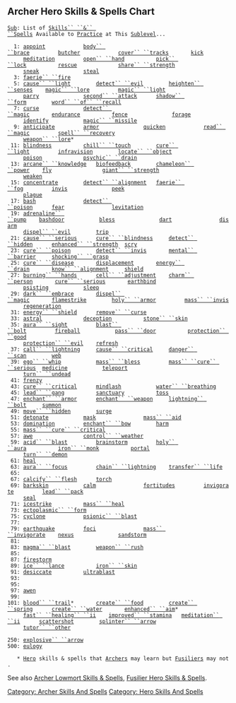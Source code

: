 ## Archer Hero Skills & Spells Chart

[`Sub`](Sublevel "wikilink")`: List of `[`Skills`` ``&`` ``Spells`](:Category:_Skills_And_Spells "wikilink")` Available to `[`Practice`](Practice "wikilink")` at This `[`Sublevel`](Sublevel "wikilink")`...`  
  
`  1: `[`appoint`](Appoint "wikilink")`            `[`body`` ``brace`](Body_Brace "wikilink")`         `[`butcher`](Butcher "wikilink")`            `[`cover`` ``tracks`](Cover_Tracks "wikilink")`       `[`kick`](Kick "wikilink")  
`     `[`meditation`](Meditation "wikilink")`         `[`open`` ``hand`](Open_Hand "wikilink")`          `[`pick`` ``lock`](Pick_Lock "wikilink")`          `[`rescue`](Rescue "wikilink")`             `[`share`` ``strength`](Share_Strength "wikilink")  
`     `[`sneak`](Sneak "wikilink")`              `[`steal`](Steal "wikilink")  
`  3: `[`faerie`` ``fire`](Faerie_Fire "wikilink")  
`  5: `[`cause`` ``light`](Cause_Light "wikilink")`        `[`detect`` ``evil`](Detect_Evil "wikilink")`        `[`heighten`` ``senses`](Heighten_Senses "wikilink")`    `[`magic`` ``lore`](Magic_Lore "wikilink")`         `[`magic`` ``light`](Magic_Light "wikilink")  
`     `[`parry`](Parry "wikilink")`              `[`second`` ``attack`](Second_Attack "wikilink")`      `[`shadow`` ``form`](Shadow_Form "wikilink")`        `[`word`` ``of`` ``recall`](Word_Of_Recall "wikilink")  
`  7: `[`curse`](Curse "wikilink")`              `[`detect`` ``magic`](Detect_Magic "wikilink")`       `[`endurance`](Endurance "wikilink")`          `[`fence`](Fence "wikilink")`              `[`forage`](Forage "wikilink")  
`     `[`identify`](Identify_(spell) "wikilink")`           `[`magic`` ``missile`](Magic_Missile "wikilink")  
`  9: `[`anticipate`](Anticipate "wikilink")`         `[`armor`](Armor_(spell) "wikilink")`              `[`quicken`](Quicken "wikilink")`            `[`read`` ``magic`](Read_Magic "wikilink")`         `[`spell`` ``recovery`](Spell_Recovery "wikilink")  
`     `[`weapon`` ``lore`](Weapon_Lore "wikilink")`*`  
` 11: `[`blindness`](Blindness "wikilink")`          `[`chill`` ``touch`](Chill_Touch "wikilink")`        `[`cure`` ``light`](Cure_Light "wikilink")`         `[`infravision`](Infravision "wikilink")`        `[`locate`` ``object`](Locate_Object "wikilink")  
`     `[`poison`](Poison_(spell) "wikilink")`             `[`psychic`` ``drain`](Psychic_Drain "wikilink")  
` 13: `[`arcane`` ``knowledge`](Arcane_Knowledge "wikilink")`   `[`biofeedback`](Biofeedback "wikilink")`        `[`chameleon`` ``power`](Chameleon_Power "wikilink")`    `[`fly`](Fly "wikilink")`                `[`giant`` ``strength`](Giant_Strength "wikilink")  
`     `[`weaken`](Weaken "wikilink")  
` 15: `[`concentrate`](Concentrate "wikilink")`        `[`detect`` ``alignment`](Detect_Alignment "wikilink")`   `[`faerie`` ``fog`](Faerie_Fog "wikilink")`         `[`invis`](Invis "wikilink")`              `[`peek`](Peek "wikilink")  
`     `[`plague`](Plague "wikilink")  
` 17: `[`bash`](Bash "wikilink")`               `[`detect`` ``poison`](Detect_Poison "wikilink")`      `[`fear`](Fear "wikilink")`               `[`levitation`](Levitation "wikilink")  
` 19: `[`adrenaline`` ``pump`](Adrenaline_Pump "wikilink")`    `[`bashdoor`](Bashdoor "wikilink")`           `[`bless`](Bless "wikilink")`              `[`dart`](Dart_(spell) "wikilink")`               `[`disarm`](Disarm "wikilink")  
`     `[`dispel`` ``evil`](Dispel_Evil "wikilink")`        `[`trip`](Trip "wikilink")  
` 21: `[`cause`` ``serious`](Cause_Serious "wikilink")`      `[`cure`` ``blindness`](Cure_Blindness "wikilink")`     `[`detect`` ``hidden`](Detect_Hidden "wikilink")`      `[`enhanced`` ``strength`](Enhanced_Strength "wikilink")`  `[`scry`](Scry "wikilink")  
` 23: `[`cure`` ``poison`](Cure_Poison "wikilink")`        `[`detect`` ``invis`](Detect_Invis "wikilink")`       `[`mental`` ``barrier`](Mental_Barrier "wikilink")`     `[`shocking`` ``grasp`](Shocking_Grasp "wikilink")  
` 25: `[`cure`` ``disease`](Cure_Disease "wikilink")`       `[`displacement`](Displacement "wikilink")`       `[`energy`` ``drain`](Energy_Drain "wikilink")`       `[`know`` ``alignment`](Know_Alignment "wikilink")`     `[`shield`](Shield "wikilink")  
` 27: `[`burning`` ``hands`](Burning_Hands "wikilink")`      `[`cell`` ``adjustment`](Cell_Adjustment "wikilink")`    `[`charm`` ``person`](Charm_Person "wikilink")`       `[`cure`` ``serious`](Cure_Serious "wikilink")`       `[`earthbind`](Earthbind "wikilink")  
`     `[`psisting`](PsiSting "wikilink")`           `[`sleep`](Sleep_(spell) "wikilink")  
` 29: `[`dark`` ``embrace`](Dark_Embrace "wikilink")`       `[`dispel`` ``magic`](Dispel_Magic "wikilink")`       `[`flamestrike`](Flamestrike "wikilink")`        `[`holy`` ``armor`](Holy_Armor "wikilink")`         `[`mass`` ``invis`](Mass_Invis "wikilink")  
`     `[`regeneration`](Regeneration "wikilink")  
` 31: `[`energy`` ``shield`](Energy_Shield "wikilink")`      `[`remove`` ``curse`](Remove_Curse "wikilink")  
` 33: `[`astral`](Astral "wikilink")`             `[`deception`](Deception "wikilink")`          `[`stone`` ``skin`](Stone_Skin "wikilink")  
` 35: `[`aura`` ``sight`](Aura_Sight "wikilink")`         `[`blast`` ``bolt`](Blast_Bolt "wikilink")`         `[`fireball`](Fireball "wikilink")`           `[`pass`` ``door`](Pass_Door "wikilink")`          `[`protection`` ``good`](Protection_Good "wikilink")  
`     `[`protection`` ``evil`](Protection_Evil "wikilink")`    `[`refresh`](Refresh "wikilink")  
` 37: `[`call`` ``lightning`](Call_Lightning "wikilink")`     `[`cause`` ``critical`](Cause_Critical "wikilink")`     `[`danger`` ``scan`](Danger_Scan "wikilink")`        `[`web`](Web "wikilink")  
` 39: `[`ego`` ``whip`](Ego_Whip "wikilink")`           `[`mass`` ``bless`](Mass_Bless "wikilink")`         `[`mass`` ``cure`` ``serious`](Mass_Cure_Serious "wikilink")`  `[`medicine`](Medicine "wikilink")`           `[`teleport`](Teleport "wikilink")  
`     `[`turn`` ``undead`](Turn_Undead "wikilink")  
` 41: `[`frenzy`](Frenzy "wikilink")  
` 43: `[`cure`` ``critical`](Cure_Critical "wikilink")`      `[`mindlash`](Mindlash "wikilink")`           `[`water`` ``breathing`](Water_Breathing "wikilink")  
` 45: `[`lead`` ``gang`](Lead_Gang "wikilink")`          `[`sanctuary`](Sanctuary "wikilink")`          `[`toss`](Toss "wikilink")  
` 47: `[`enchant`` ``armor`](Enchant_Armor "wikilink")`      `[`enchant`` ``weapon`](Enchant_Weapon "wikilink")`     `[`lightning`` ``bolt`](Lightning_Bolt "wikilink")`     `[`summon`](Summon "wikilink")  
` 49: `[`move`` ``hidden`](Move_Hidden "wikilink")`        `[`surge`](Surge "wikilink")  
` 51: `[`detonate`](Detonate "wikilink")`           `[`mask`](Mask "wikilink")`               `[`mass`` ``aid`](Mass_Aid "wikilink")  
` 53: `[`domination`](Domination "wikilink")`         `[`enchant`` ``bow`](Enchant_Bow "wikilink")`        `[`harm`](Harm "wikilink")  
` 55: `[`mass`` ``cure`` ``critical`](Mass_Cure_Critical "wikilink")  
` 57: `[`awe`](Awe "wikilink")`                `[`control`` ``weather`](Control_Weather "wikilink")  
` 59: `[`acid`` ``blast`](Acid_Blast "wikilink")`         `[`brainstorm`](Brainstorm "wikilink")`         `[`holy`` ``aura`](Holy_Aura "wikilink")`          `[`iron`` ``monk`](Iron_Monk "wikilink")`          `[`portal`](Portal "wikilink")  
`     `[`turn`` ``demon`](Turn_Demon "wikilink")  
` 61: `[`heal`](Heal_(spell) "wikilink")  
` 63: `[`aura`` ``focus`](Aura_Focus "wikilink")`         `[`chain`` ``lightning`](Chain_Lightning "wikilink")`    `[`transfer`` ``life`](Transfer_Life "wikilink")  
` 65: `  
` 67: `[`calcify`` ``flesh`](Calcify_Flesh "wikilink")`      `[`torch`](Torch_(spell) "wikilink")  
` 69: `[`barkskin`](Barkskin "wikilink")`           `[`calm`](Calm "wikilink")`               `[`fortitudes`](Fortitudes "wikilink")`         `[`invigorate`](Invigorate "wikilink")`         `[`lead`` ``pack`](Lead_Pack "wikilink")  
`     `[`seal`](Seal "wikilink")  
` 71: `[`icestrike`](Icestrike "wikilink")`          `[`mass`` ``heal`](Mass_Heal "wikilink")  
` 73: `[`ectoplasmic`` ``form`](Ectoplasmic_Form "wikilink")  
` 75: `[`cyclone`](Cyclone "wikilink")`            `[`psionic`` ``blast`](Psionic_Blast "wikilink")  
` 77: `  
` 79: `[`earthquake`](Earthquake "wikilink")`         `[`foci`](Foci "wikilink")`               `[`mass`` ``invigorate`](Mass_Invigorate "wikilink")`    `[`nexus`](Nexus "wikilink")`              `[`sandstorm`](Sandstorm "wikilink")  
` 81: `  
` 83: `[`magma`` ``blast`](Magma_Blast "wikilink")`        `[`weapon`` ``rush`](Weapon_Rush "wikilink")  
` 85: `  
` 87: `[`firestorm`](Firestorm "wikilink")  
` 89: `[`ice`` ``lance`](Ice_Lance "wikilink")`          `[`iron`` ``skin`](Iron_Skin "wikilink")  
` 91: `[`desiccate`](Desiccate "wikilink")`          `[`ultrablast`](Ultrablast "wikilink")  
` 93: `  
` 95: `  
` 97: `[`awen`](Awen "wikilink")  
` 99: `  
`101: `[`blood`` ``trail`](Blood_Trail "wikilink")`*       `[`create`` ``food`](Create_Food "wikilink")`        `[`create`` ``spring`](Create_Spring "wikilink")`      `[`create`` ``water`](Create_Water "wikilink")`       `[`enhanced`` ``aim`](Enhanced_Aim "wikilink")`*`  
`     `[`fast`` ``healing`` ``ii`](Fast_Healing_II "wikilink")`    `[`improved`` ``stamina`](Improved_Stamina "wikilink")`   `[`meditation`` ``ii`](Meditation_II "wikilink")`      `[`scattershot`](Scattershot "wikilink")`        `[`splinter`` ``arrow`](Splinter_Arrow "wikilink")  
`     `[`tutor`` ``other`](Tutor_Other "wikilink")  
`     `  
`250: `[`explosive`` ``arrow`](Explosive_Arrow "wikilink")  
`500: `[`eulogy`](Eulogy "wikilink")  
`     `  
`   * `[`Hero`](:Category:_Hero "wikilink")` skills & spells that `[`Archers`](:Category:_Archers "wikilink")` may learn but `[`Fusiliers`](:Category:_Fusiliers "wikilink")` may not.`

See also [Archer Lowmort Skills &
Spells](:Category:_Archer_Lowmort_Skills_And_Spells "wikilink"),
[Fusilier Hero Skills &
Spells](:Category:_Fusilier_Hero_Skills_And_Spells "wikilink").

[Category: Archer Skills And
Spells](Category:_Archer_Skills_And_Spells "wikilink") [Category: Hero
Skills And Spells](Category:_Hero_Skills_And_Spells "wikilink")
